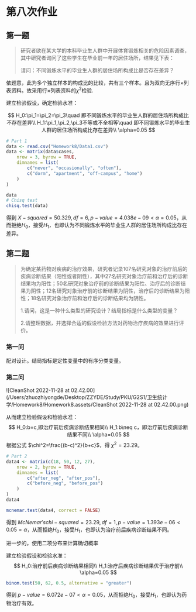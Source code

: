 # 第八次作业

## 第一题

> 研究者欲在某大学的本科毕业生人群中开展体育锻炼相关的危险因素调查，其中研究者询问了这些学生在毕业前一年的居住场所，结果见下表：
>
> 请问：不同锻炼水平的毕业生人群的居住场所构成比是否存在差异？

依题意，此为多个独立样本的构成比的比较，共有三个样本。且为双向无序行×列表资料。故采用行×列表资料的$\chi ^2$检验.

建立检验假设，确定检验水准：

$$
H_0:\pi_1=\pi_2=\pi_3\quad 即不同锻炼水平的毕业生人群的居住场所构成比不存在差异\\
H_1:\pi_1,\pi_2,\pi_3不等或不全相等\quad 即不同锻炼水平的毕业生人群的居住场所构成比存在差异\\
\alpha=0.05
$$

```R
# Part 1
data <- read.csv("Homework8/Data1.csv")
data <- matrix(data$cases,
    nrow = 3, byrow = TRUE,
    dimnames = list(
        c("never", "occasionally", "often"),
        c("dorm", "apartment", "off-campus", "home")
    )
)

data
# Chisq test
chisq.test(data)

```

得到 $X-squared = 50.329, df = 6, p-value = 4.038e-09<\alpha=0.05$，从而拒绝$H_0$，接受$H_1$，也即认为不同锻炼水平的毕业生人群的居住场所构成比存在差异。



## 第二题

> 为确定某药物对疾病的治疗效果，研究者记录107名研究对象的治疗前后的疾病诊断结果（阳性或者阴性），其中27名研究对象治疗前和治疗后的诊断结果均为阳性；50名研究对象治疗前的诊断结果为阳性、治疗后的诊断结果为阴性；12名研究对象治疗前的诊断结果为阴性，治疗后的诊断结果为阳性；18名研究对象治疗前和治疗后的诊断结果均为阴性。
>
> 1.请问，这是一种什么类型的研究设计？结局指标是什么类型的变量？
>
> 2.请整理数据，并选择合适的假设检验方法对药物治疗疾病的效果进行评价。

### 第一问

配对设计。结局指标是定性变量中的有序分类变量。



### 第二问

![CleanShot 2022-11-28 at 02.42.00](/Users/zhuozhiyongde/Desktop/ZZYDE/Study/PKU/G2S1/卫生统计学/Homework8/Homework8.assets/CleanShot 2022-11-28 at 02.42.00.png)

从而建立检验假设和检验水准：
$$
H_0:b=c,即治疗前后疾病诊断结果相同\\
H_1:b\neq c，即治疗前后疾病诊断结果不同\\
\alpha=0.05
$$
根据公式 $\chi^2=\frac{(b-c)^2}{b+c}$，得 $\chi^2=23.29$。

```R
# Part 2
data4 <- matrix(c(18, 50, 12, 27),
    nrow = 2, byrow = TRUE,
    dimnames = list(
        c("after_neg", "after_pos"),
        c("before_neg", "before_pos")
    )
)
data4

mcnemar.test(data4, correct = FALSE)
```

得到 $McNemar's chi-squared = 23.29, df = 1, p-value = 1.393e-06<0.05=\alpha$，从而拒绝$H_0$，接受$H_1$，也即认为治疗前后疾病诊断结果不同。

进一步的，使用二项分布来计算确切概率

建立检验假设和检验水准：
$$
H_0:治疗前后疾病诊断结果相同\\
H_1:治疗后疾病诊断结果优于治疗前\\
\alpha=0.05
$$


```R
binom.test(50, 62, 0.5, alternative = "greater")
```

得到 $p-value = 6.072e-07<\alpha=0.05$，从而拒绝$H_0$，接受$H_1$，也即认为药物治疗有效。

